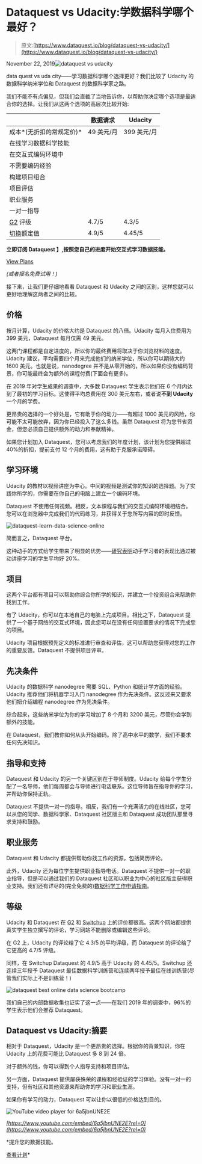 # Dataquest vs Udacity:学数据科学哪个最好？

> 原文:[https://www.dataquest.io/blog/dataquest-vs-udacity/](https://www.dataquest.io/blog/dataquest-vs-udacity/)

November 22, 2019![dataquest vs udacity](../Images/cd0dfd0ee71248c65dd67de6d76317fd.png)

data quest vs uda city——学习数据科学哪个选择更好？我们比较了 Udacity 的数据科学纳米学位和 Dataquest 的数据科学家之路。

我们不能不有点偏见，但我们会直截了当地告诉你，以帮助你决定哪个选项是最适合你的选择。让我们从这两个选项的高层次比较开始:

| ​ | **数据请求** | **Udacity** |
| --- | --- | --- |
| 成本*(无折扣的常规定价)* | 49 美元/月 | 399 美元/月 |
| 在线学习数据科学技能 |  |  |
| 在交互式编码环境中 |  |  |
| 不需要编码经验 |  |  |
| 构建项目组合 |  |  |
| 项目评估 |  |  |
| 职业服务 |  |  |
| 一对一指导 |  |  |
| [G2](https://www.g2.com/compare/dataquest-vs-udacity) 评级 | ​4.7/5 | ​4.3/5 |
| [切换](https://www.switchup.org/bootcamps/dataquest)额定值 | ​4.9/5 | ​4.45/5 |

**立即订阅 Dataquest 】,按照您自己的进度开始交互式学习数据技能。**

[View Plans](/subscribe)

*(或者报名免费试用！)*

接下来，让我们更仔细地看看 Dataquest 和 Udacity 之间的区别，这样您就可以更好地理解这两者之间的比较。

## 价格

按月计算，Udacity 的价格大约是 Dataquest 的八倍。Udacity 每月入住费用为 399 美元，Dataquest 每月仅需 49 美元。

这两门课程都是自定进度的，所以你的最终费用将取决于你浏览材料的速度。Udacity 建议，平均需要四个月来完成他们的纳米学位，所以你可以期待大约 1600 美元。也就是说，nanodegree 并不是从零开始的，所以如果你没有编码背景，你可能最终会为额外的课程付费(下面会有更多)。

在 2019 年对学生成果的调查中，大多数 Dataquest 学生表示他们在 6 个月内达到了最初的学习目标。这使得平均总费用在 300 美元左右，或者说**不到 Udacity** 一个月的学费。

更昂贵的选择的一个好处是，它有助于你的动力——有超过 1000 美元的风险，你可能不太可能放弃，因为你已经投入了这么多钱。虽然 Dataquest 将为您节省资金，但您必须自己提供额外的动力和奉献精神。

如果您计划加入 Dataquest，您可以考虑我们的年度计划，该计划为您提供超过 40%的折扣，提前支付 12 个月的费用，这有助于克服承诺障碍。

## 学习环境

Udacity 的教材以视频讲座为中心。中间的视频是测试你的知识的选择题。为了实践你所学的，你需要在你自己的电脑上建立一个编码环境。

Dataquest 不使用任何视频。相反，文本课程与我们的交互式编码环境相结合。您可以在浏览器中完成我们的代码练习，并获得关于您所写内容的即时反馈。

![dataquest-learn-data-science-online](../Images/8cbc4821ae1245a9fd02da67c90ed420.png "dataquest-learn-data-science-online")

简而言之，Dataquest 平台。

这种动手的方式给学生带来了明显的优势——[研究表明](https://www.dataquest.io/blog/video-text-learn-data-science-online/)动手学习者的表现比通过被动讲座学习的学生平均好 20%。

## 项目

这两个平台都有项目可以帮助你综合你所学的知识，并建立一个投资组合来帮助你找到工作。

有了 Udacity，你可以在本地自己的电脑上完成项目。相比之下，Dataquest 提供了一个基于网络的交互式环境，因此您可以在没有任何设置要求的情况下完成您的项目。

Udacity 项目根据预先定义的标准进行审查和评估，这可以帮助您获得对您的工作的重要反馈。Dataquest 不提供项目评审。

## 先决条件

Udacity 的数据科学 nanodegree 需要 SQL、Python 和统计学方面的经验。Udacity 推荐他们将机器学习入门 nanodegree 作为先决条件。这反过来又要求他们把介绍编程 nanodegree 作为先决条件。

综合起来，这些纳米学位为你的学习增加了 8 个月和 3200 美元，尽管你会学到额外的技能。

在 Dataquest，我们教你如何从头开始编码。除了高中水平的数学，我们不要求任何先决知识。

## 指导和支持

Dataquest 和 Udacity 的另一个关键区别在于导师制度。Udacity 给每个学生分配了一名导师，他们每周都会与导师进行电话联系。这位导师旨在指导你的学习，并帮助你保持正轨。

Dataquest 不提供一对一的指导。相反，我们有一个充满活力的在线社区，您可以从您的同学、数据科学家、Dataquest 社区版主和 Dataquest 成功团队那里寻求支持和鼓励。

## 职业服务

Dataquest 和 Udacity 都提供帮助你找工作的资源，包括简历评论。

此外，Udacity 还为每位学生提供职业指导电话。Dataquest 不提供一对一的职业指导，但是可以通过我们的 Dataquest 社区和以职业为中心的社区版主获得职业支持。我们还有详尽的(完全免费的)[数据科学工作申请指南](https://www.dataquest.io/blog/data-science-career-guide/)。

## 等级

Udacity 和 Dataquest 在 [G2](https://www.g2.com/compare/dataquest-vs-udacity) 和 [Switchup](https://www.switchup.org/bootcamps/dataquest) 上的评价都很高。这两个网站都提供真实学生独立撰写的评论，学习网站不能删除或编辑这些评论。

在 G2 上，Udacity 的评论给了它 4.3/5 的平均评级，而 Dataquest 的评论给了它更高的 4.7/5 评级。

同样，在 Switchup Dataquest 的 4.9/5 高于 Udacity 的 4.45/5。Switchup 还连续三年授予 Dataquest 最佳数据科学训练营和连续两年授予最佳在线训练营(尽管我们实际上不是训练营！)

![dataquest best online data science bootcamp](../Images/16a94c0da68ce8a6aba2679a0de177b7.png "dataquest best online data science bootcamp")

我们自己的内部数据收集也证实了这一点——在我们 2019 年的调查中，96%的学生表示他们会推荐 Dataquest。

## Dataquest vs Udacity:摘要

相对于 Dataquest，Udacity 是一个更昂贵的选择。根据你的背景知识，你在 Udacity 上的花费可能比 Dataquest 多 8 到 24 倍。

对于额外的钱，你可以得到个人指导支持和项目评估。

另一方面，Dataquest 提供屡获殊荣的课程和经验证的学习体验。没有一对一的支持，但有社区和其他资源来帮助你的学习和职业生涯。

如果你有学习的动力，Dataquest 可以让你以很低的价格达到目的。

![YouTube video player for 6a5jbnUNE2E](../Images/1abf55e66817f421c9b041572037fe56.png)

*[https://www.youtube.com/embed/6a5jbnUNE2E?rel=0](https://www.youtube.com/embed/6a5jbnUNE2E?rel=0)*

 *提升您的数据技能。

[查看计划](/subscribe)*